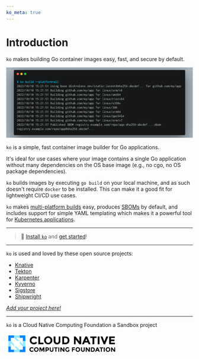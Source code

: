 ```yaml
---
ko_meta: true
---
```


# Introduction

`ko` makes building Go container images easy, fast, and secure by default.

![Demo of ko build](./images/demo.png)

`ko` is a simple, fast container image builder for Go applications.

It's ideal for use cases where your image contains a single Go application without many dependencies on the OS base image (e.g., no cgo, no OS package dependencies).

`ko` builds images by executing `go build` on your local machine, and as such doesn't require `docker` to be installed.
This can make it a good fit for lightweight CI/CD use cases.

`ko` makes [multi-platform builds](https://ko.build/features/multi-platform/) easy, produces [SBOMs](https://ko.build/features/sboms/) by default, and includes support for simple YAML templating which makes it a powerful tool for [Kubernetes applications](https://ko.build/features/k8s/).

---

> 🏃 [Install `ko`](./install) and [get started](./get-started)!

---

`ko` is used and loved by these open source projects:

- [Knative](https://knative.dev)
- [Tekton](https://tekton.dev)
- [Karpenter](https://karpenter.sh)
- [Kyverno](https://kyverno.io)
- [Sigstore](https://sigstore.dev)
- [Shipwright](https://shipwright.io)

[_Add your project here!_](https://github.com/ko-build/ko/edit/main/docs/index.md)

---


`ko` is a Cloud Native Computing Foundation a Sandbox project

<a href="https://cncf.io"><img width=300 src="./images/cncf.svg" alt="CNCF logo" /></a>
